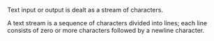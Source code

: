 Text input or output is dealt as a stream of characters.

A text stream is a sequence of characters divided into lines; each line consists of zero or more characters followed by a newline character.